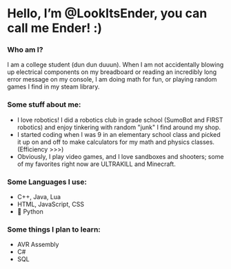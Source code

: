 <!DOCTYPE html>
<html>
  <body> 
    <h1>Hello, I’m @LookItsEnder, you can call me Ender! :)</h1>
    <section>
      <h3>Who am I?</h3>
      <p>I am a college student (dun dun duuun). When I am not accidentally blowing up electrical components on my breadboard or reading an incredibly long error message on my console, I am doing math for fun, or playing random games I find in my steam library.</p>
    </section>
    <section>
      <h3>Some stuff about me:</h3>
      <ul> 
        <li>I love robotics! I did a robotics club in grade school (SumoBot and FIRST robotics) and enjoy tinkering with random "junk" I find around my shop.</li>
        <li>I started coding when I was 9 in an elementary school class and picked it up on and off to make calculators for my math and physics classes. (Efficiency >>>)</li>
        <li>Obviously, I play video games, and I love sandboxes and shooters; some of my favorites right now are ULTRAKILL and Minecraft.</li>
      </ul>
    </section>
    <section>
      <h3>Some Languages I use:</h3>
      <ul>
        <li>C++, Java, Lua</li>
        <li>HTML, JavaScript, CSS</li>
        <li>🐍 Python</li>
      </ul>
      <h3>Some things I plan to learn:</h3>  
      <ul>  
        <li>AVR Assembly</li>
        <li>C#</li>
        <li>SQL</li>
      </ul>
    </section>
  </body>
</html>
<!---
LookItsEnder/LookItsEnder is a ✨ special ✨ repository because its `README.md` (this file) appears on your GitHub profile.
You can click the Preview link to take a look at your changes.
--->
